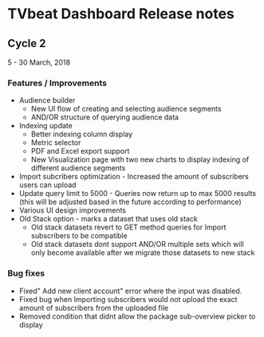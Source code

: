 # TVbeat Dashboard Release notes

## Cycle 2
5 - 30 March, 2018

### Features / Improvements
* Audience builder
  * New UI flow of creating and selecting audience segments
  * AND/OR structure of querying audience data
* Indexing update
  * Better indexing column display
  * Metric selector
  * PDF and Excel export support
  * New Visualization page with two new charts to display indexing of different audience segments
* Import subcribers optimization - Increased the amount of subscribers users can upload
* Update query limit to 5000 - Queries now return up to max 5000 results (this will be adjusted based in the future according to performance)
* Various UI design improvements
* Old Stack option - marks a dataset that uses old stack
  * Old stack datasets revert to GET method queries for Import subscribers to be compatible
  * Old stack datasets dont support AND/OR multiple sets which will only become available after we migrate those datasets to new stack


### Bug fixes
* Fixed" Add new client account" error where the input was disabled.
* Fixed bug when Importing subscribers would not upload the exact amount of subscribers from the uploaded file
* Removed condition that didnt allow the package sub-overview picker to display

